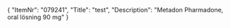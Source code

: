 {
  "ItemNr": "079241",
  "Title": "test",
  "Description": "Metadon Pharmadone, oral lösning 90 mg"
}